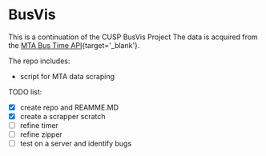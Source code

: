 # BusVis
This is a continuation of the CUSP BusVis Project
The data is acquired from the [MTA Bus Time API]('http://bustime.mta.info/wiki/Developers/Index){target='_blank'}.

The repo includes:
- script for MTA data scraping

TODO list:
- [x] create repo and REAMME.MD
- [x] create a scrapper scratch
- [ ] refine timer
- [ ] refine zipper
- [ ] test on a server and identify bugs
